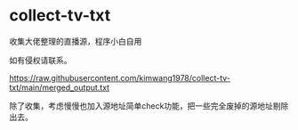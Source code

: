 # collect-tv-txt

收集大佬整理的直播源，程序小白自用

如有侵权请联系。

https://raw.githubusercontent.com/kimwang1978/collect-tv-txt/main/merged_output.txt

除了收集，考虑慢慢也加入源地址简单check功能，把一些完全废掉的源地址剔除出去。
